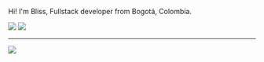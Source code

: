 <p>Hi! I'm Bliss, Fullstack developer from Bogotá, Colombia.</p>
<img src="https://dcbadge.limes.pink/api/shield/1009281424177778699"/>
<img src="https://dcbadge.limes.pink/api/server/https://discord.gg/RHePucN4e9?theme=discord"/>
<hr>
<img src="./assets/giphy.gif"/>
